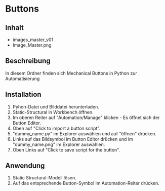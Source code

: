 
# Buttons

## Inhalt
- images_master_v01
- Image_Master.png

## Beschreibung
In diesem Ordner finden sich Mechanical Buttons in Python zur Automatisierung

## Installation
1. Pyhon-Datei und Bilddatei herunterladen.
2. Static-Structural in Workbench öffnen.
3. Im oberen Reiter auf "Automation/Manage" klicken - Es öffnet sich der Button Editor.
4. Oben auf "Click to import a button script".
5. "dummy_name.py" im Explorer auswählen und auf "öffnen" drücken.
6. Links auf das Bildsymbol im Button Editor drücken und im "dummy_name.png" im Explorer auswählen.
7. Oben Links auf "Click to save script for the button".

## Anwendung
1. Static Structural-Modell lösen.
2. Auf das entsprechende Button-Symbol im Automation-Reiter drücken.

